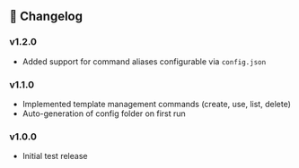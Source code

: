 ## 📝 Changelog

### v1.2.0

- Added support for command aliases configurable via `config.json`

### v1.1.0

- Implemented template management commands (create, use, list, delete)
- Auto-generation of config folder on first run

### v1.0.0

- Initial test release
